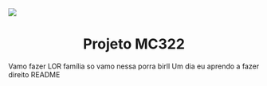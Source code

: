 <img src="https://gamehall.com.br/wp-content/uploads/2019/10/Legends-of-Runeterra-Banner.jpg"/>
<h1 align="center"> Projeto MC322 </h1>
Vamo fazer LOR família so vamo nessa porra birll  
Um dia eu aprendo a fazer direito README
